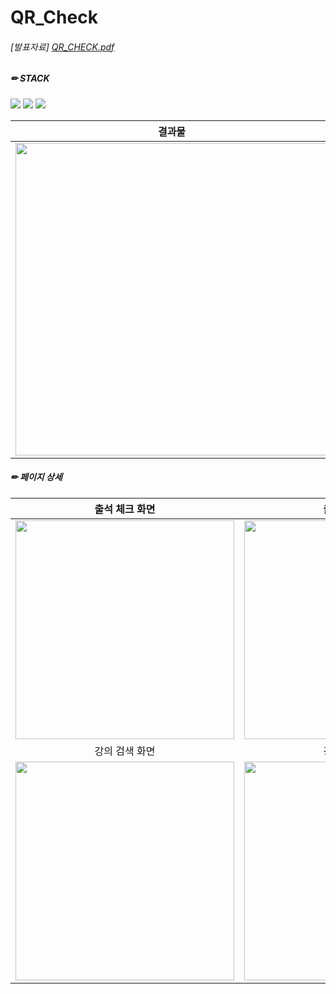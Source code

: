 # QR_Check
###### [발표자료] [QR_CHECK.pdf](https://github.com/SeojeongHong/QR_Check/files/11829637/QR_CHECK.pdf)

##### ✏ STACK
  <img src="https://img.shields.io/badge/javascript-F7DF1E?style=for-the-badge&logo=javascript&logoColor=black"> <img src="https://img.shields.io/badge/node.js-339933?style=for-the-badge&logo=Node.js&logoColor=white"> <img src="https://img.shields.io/badge/mysql-4479A1?style=for-the-badge&logo=mysql&logoColor=white">

  
| 결과물  |     
| :-------------------------------------------: |
|<img width="500" src="https://github.com/SeojeongHong/QR_Check/assets/94052799/217cea4f-deb6-4d5b-926b-b90b36d00e2d"/>|

#####  ✏ 페이지 상세
| 출석 체크 화면  |  출석 체크 결과   |
| :-------------------------------------------: | :------------: |
|<img width="350" src="https://github.com/SeojeongHong/QR_Check/assets/94052799/54e2f794-f08b-42ca-9e8d-4a4a18049207"/>|<img width="350" src="https://github.com/SeojeongHong/QR_Check/assets/94052799/edad98a0-af34-49c9-8840-76386c2f67d9"/>|
| 강의 검색 화면  |  강의 검색 결과   |  
|  <img width="350" src="https://github.com/SeojeongHong/QR_Check/assets/94052799/bcceff47-bb68-46a4-bb7d-6713008af8c3"/> | <img width="350" src="https://github.com/SeojeongHong/QR_Check/assets/94052799/84517cf0-2c5d-4f2a-b215-e0a8e0282d3d"/>| 


